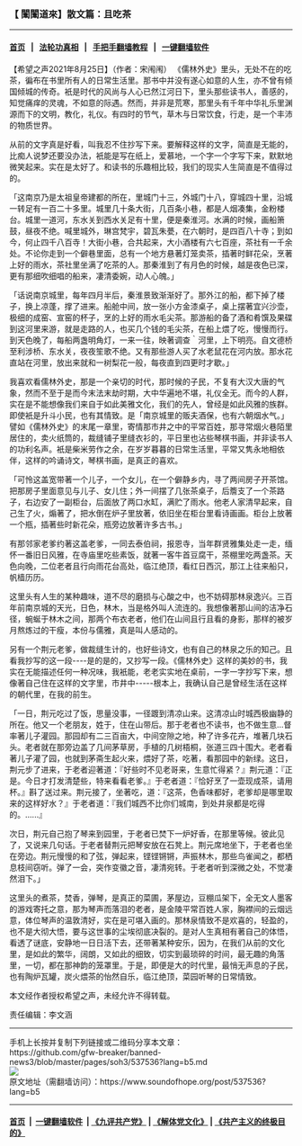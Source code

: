 ### 【 闈闈道來】散文篇：且吃茶
------------------------

#### [首页](https://github.com/gfw-breaker/banned-news3/blob/master/README.md) &nbsp;&nbsp;|&nbsp;&nbsp; [法轮功真相](https://github.com/begood0513/basic/blob/master/README.md)  &nbsp;&nbsp;|&nbsp;&nbsp; [手把手翻墙教程](https://github.com/gfw-breaker/guides/wiki)  &nbsp;&nbsp;|&nbsp;&nbsp; [一键翻墙软件](https://github.com/gfw-breaker/nogfw/blob/master/README.md)  



<div><div class="Content__Wrapper sc-1bvya0-0 grZQxZ">
 <p class="meta-top">
  <span class="meta">
   【希望之声2021年8月25日】（作者：宋闱闱）
  </span>
  《儒林外史》里头，无处不在的吃茶，徧布在书里所有人的日常生活里。那书中并没有遂心如意的人生，亦不曾有倾国倾城的传奇。衹是时代的风尚与人心已然江河日下，里头那些读书人，善感的，知觉痛痒的灵魂，不如意的际遇。然而，并非是荒寒，那里头有千年中华礼乐里渊源而下的文明，教化，礼仪。有四时的节气，草木与日常饮食，行走，是一个丰沛的物质世界。
 </p>
 <p>
  从前的文字真是好看，叫我忍不住抄写下来。要解释这样的文字，简直是无能的，比痴人说梦还要没办法，衹能是写在纸上，爱慕地，一个字一个字写下来，默默地微笑起来。实在是太好了。和读书的乐趣相比较，我们的现实人生简直是不值得过的。
 </p>
 <p>
  「这南京乃是太祖皇帝建都的所在，里城门十三，外城门十八，穿城四十里，沿城一转足有一百二十多里。城里几十条大街，几百条小巷，都是人烟凑集，金粉楼台。城里一道河，东水关到西水关足有十里，便是秦淮河。水满的时候，画船箫鼓，昼夜不绝。喊里城外，琳宫梵宇，碧瓦朱甍，在六朝时，是四百八十寺；到如今，何止四千八百寺！大街小巷，合共起来，大小酒楼有六七百座，茶社有一千余处。不论你走到一个僻巷里面，总有一个地方悬著灯笼卖茶，插著时鲜花朵，烹著上好的雨水，茶社里坐满了吃茶的人。那秦淮到了有月色的时候，越是夜色已深，更有那细吹细唱的船来，凄清委婉，动人心魄。」
 </p>
 <p>
  「话说南京城里，每年四月半后，秦淮景致渐渐好了。那外江的船，都下掉了楼子，换上凉蓬，撑了进来。船舱中间，放一张小方金漆桌子，桌上摆著宜兴沙壶，极细的成窑、宣窑的杯子，烹的上好的雨水毛尖茶。那游船的备了酒和肴馔及果碟到这河里来游，就是走路的人，也买几个钱的毛尖茶，在船上煨了吃，慢慢而行。到天色晚了，每船两盏明角灯，一来一往，映著调查｀河里，上下明亮。自文德桥至利涉桥、东水关，夜夜笙歌不绝。又有那些游人买了水老鼠花在河内放。那水花直站在河里，放出来就和一树梨花一般，每夜直到四更时才歇。」
 </p>
 <p>
  我喜欢看儒林外史，那是一个亲切的时代，那时候的子民，不复有大汉大唐的气象，然而不至于是而今末法末劫时期，大中华遍地不堪，礼仪全无。而今的人群，实在是不能想像我们来自于如此美雅文化，我们的先人，曾经是如此风雅的族群。即使衹是升斗小民，也有其情致。是「南京城里的贩夫酒保，也有六朝烟水气。」譬如《儒林外史》的末尾一章里，寄情那市井之中的平常百姓，那寻常烟火巷陌里居住的，卖火纸筒的，裁缝铺子里缝衣衫的，平日里也沾些琴棋书画，并非读书人的功利名声。衹是柴米劳作之余，在岁岁暮暮的日常生活里，平常又隽永地相依伴，这样的吟诵诗文，琴棋书画，是真正的喜欢。
 </p>
 <p>
  「可怜这盖宽带著一个儿子，一个女儿，在一个僻静乡内，寻了两间房子开茶馆。把那房子里面意见与儿子、女儿住；外一间摆了几张茶桌子，后簷支了一个茶路子，右边安了一副柜台，后面放了两口水缸，满贮了雨水。他老人家清早起来，自己生了火，煽著了，把水倒在炉子里放著，依旧坐在柜台里看诗画画。柜台上放著一个瓶，插著些时新花朵，瓶旁边放著许多古书。」
 </p>
 <p>
  有那邻家老爹约著这盖老爹，一同去泰伯祠，报恩寺，当年群贤雅集处走一走，缅怀一番旧日风雅，在寺庙里吃些素饭，就著一客牛首豆腐干，茶棚里吃两盏茶。天色向晚，二位老者且行向雨花台高处，临江绝顶，看红日西沉，那江上往来船只，帆樯历历。
 </p>
 <p>
  这里头有人生的某种趣味，道不尽的磨损与心酸之中，也不妨碍那林泉逸兴。三百年前南京城的天光，日色，林木，当是格外叫人流连的。我想像著那山间的洁净石径，蜿蜒于林木之间，那两个布衣老者，他们在山间且行且看的身影，那样的被岁月熬炼过的干瘦，本份与儒雅，真是叫人感动的。
 </p>
 <p>
  另有一个荆元老爹，做裁缝生计的，也好些诗文，也有自己的林泉之乐的知己。且看我抄写的这一段----是的是的，又抄写一段。《儒林外史》这样的美妙的书，我实在无能描述任何一种况味，我衹能，老老实实地在桌前，一字一字抄写下来，想像著自己住在这样的文字里，市井中-----根本上，我确认自己是曾经生活在这样的朝代里，在我的前生。
 </p>
 <p>
  「一日，荆元吃过了饭，思量没事，一径踱到清凉山来。这清凉山时城西极幽静的所在。他又一个老朋友，姓于，住在山带后。那于老者也不读书，也不做生意...督率著儿子灌园。那园却有二三百亩大，中间空隙之地，种了许多花卉，堆著几块石头。老者就在那旁边盖了几间茅草房，手植的几树梧桐，张道三四十围大。老者看著儿子灌了园，也就到茅斋生起火来，煨好了茶，吃著，看那园中的新绿。这日，荆元步了进来，于老者迎著道：『好些时不见老哥来，生意忙得紧？』荆元道：『正是。今日才打发清楚些，特来看看老爹。』于老者道：『恰好烹了一壶现成茶，请用杯。』斟了送过来。荆元接了，坐著吃，道：『这茶，色香味都好，老爹却是哪里取来的这样好水？』于老者道：『我们城西不比你们城南，到处井泉都是吃得的。......』
 </p>
 <p>
  次日，荆元自己抱了琴来到园里，于老者已焚下一炉好香，在那里等候。彼此见了，又说来几句话。于老者替荆元把琴安放在石凳上。荆元席地坐下，于老者也坐在旁边。荆元慢慢的和了弦，弹起来，铿铿锵锵，声振林木，那些鸟雀闻之，都栖息枝间窃听。弹了一会，突作变徽之音，凄清宛转。于老者听到深微之处，不觉凄然泪下。」
 </p>
 <p>
  这里头的煮茶，焚香，弹琴，是真正的菜圃，茅屋边，豆棚瓜架下，全无文人墨客的游戏寄托之意，那为琴声而落泪的老者，是金陵平常百姓人家，胸襟间的云烟远意，体位琴声的温敦清好，实在是可堪入画的。那林泉情致不是欢喜的，轻盈的，也不是大彻大悟，要与这世事的尘埃彻底决裂的。是对人生真相有著自己的体悟，看透了谜底，安静地一日日活下去，还带著某种安乐，因为，在我们从前的文化里，是如此的繁华，阔朗，又如此的细致，切实到最琐碎的时间，最无趣的角落里，一切，都在那神韵的笼罩里。于是，即便是大的时代里，最悄无声息的子民，也有陶炉瓦罐，炭火煨茶的怡然自乐，临江绝顶，菜园听琴的日常情致。
 </p>
 <p>
  本文经作者授权希望之声，未经允许不得转载。
 </p>
 <p class="meta-btm">
  责任编辑：李文涵
 </p>
</div>
</div>
<hr/>
手机上长按并复制下列链接或二维码分享本文章：<br/>
https://github.com/gfw-breaker/banned-news3/blob/master/pages/soh3/537536?lang=b5.md <br/>
<a href='https://github.com/gfw-breaker/banned-news3/blob/master/pages/soh3/537536?lang=b5.md'><img src='https://github.com/gfw-breaker/banned-news3/blob/master/pages/soh3/537536?lang=b5.md.png'/></a> <br/>
原文地址（需翻墙访问）：https://www.soundofhope.org/post/537536?lang=b5


------------------------
#### [首页](https://github.com/gfw-breaker/banned-news3/blob/master/README.md) &nbsp;|&nbsp; [一键翻墙软件](https://github.com/gfw-breaker/nogfw/blob/master/README.md) &nbsp;| [《九评共产党》](https://github.com/gfw-breaker/9ping.md/blob/master/README.md#九评之一评共产党是什么) | [《解体党文化》](https://github.com/gfw-breaker/jtdwh.md/blob/master/README.md) | [《共产主义的终极目的》](https://github.com/gfw-breaker/gczydzjmd.md/blob/master/README.md)


<img src='http://gfw-breaker.win/banned-news3/pages/soh3/537536?lang=b5.md' width='0px' height='0px'/>